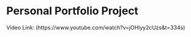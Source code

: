 <h1>Personal Portfolio Project</h1>
<p>Video Link: (https://www.youtube.com/watch?v=jOHlyy2cUzs&t=334s)</p>